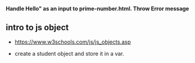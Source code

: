 
#### Handle Hello" as an input to prime-number.html. Throw Error message
## intro to js object
 - https://www.w3schools.com/js/js_objects.asp
 
 - create a student object and store it in a var.